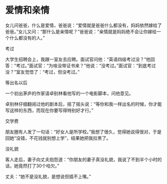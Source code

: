 # 爱情和亲情

女儿问爸爸，什么是爱情，爸爸说：“爱情就是爸爸什么都没有，妈妈依然嫁给了爸爸。”女儿又问：“那什么是亲情呢？”爸爸说：“亲情就是妈妈绝不会让你嫁给一个什么都没有的人。” 

考过 

大学生招聘会上，我跟一室友去应聘。面试官问他：“英语四级考过没？”他回答：“考过。”面试官：“为啥没带证书来？”他说：“没考过。”面试官：“到底考过没？”室友觉悟了：“考过，但没考过。” 

等出名以后 

一个初出茅庐的作家请卓别林看他写的一个电影脚本，问他意见。 

卓别林仔细翻阅过他的剧本后，摇了摇头说：“等你和我一样出名的时候，你才能写这样的东西，而现在你要写得特别好才行。” 

交学费 

朋友圈有人发了一句话：“好女人是所学校。”我想了很久，觉得她说得很对，于是回她“没错，不花钱就别想上学”，结果她把我拉黑了。 

没礼貌 

客人走后，妻子向丈夫抱怨道：“你朋友的妻子真没礼貌，我说了不到半个小时的话，她竟然打了30个哈欠。” 

丈夫：“她不是没礼貌，是想说但插不上嘴。”